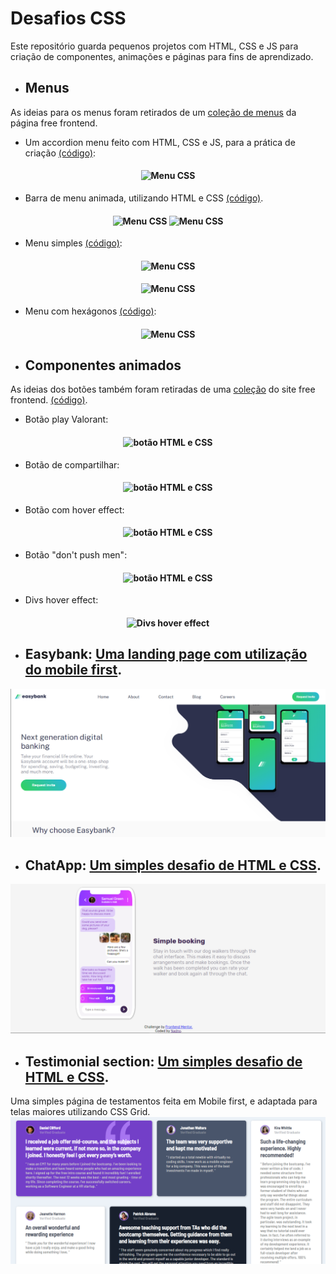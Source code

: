 # Desafios CSS
Este repositório guarda pequenos projetos com HTML, CSS e JS para criação de componentes, animações e páginas para fins de aprendizado.

* ## Menus
As ideias para os menus foram retirados de um [coleção de menus](https://freefrontend.com/css-menu/ "135 CSS Menus") da página free frontend.
  - Um accordion menu feito com HTML, CSS e JS, para a prática de criação [(código)](/accordion-menu): 
  <h4 align="center"><img src="https://media.giphy.com/media/A47FC63rMzPZoKsEgI/giphy.gif" alt="Menu CSS" /></h4>

  - Barra de menu animada, utilizando HTML e CSS [(código)](/menu-bar).
  <h4 align="center">
    <img src="https://media.giphy.com/media/Qfj66lvyKT7qIMn93F/giphy.gif" alt="Menu CSS" />
    <img src="https://media.giphy.com/media/5J825qLBfmAin8VB7r/giphy.gif" alt="Menu CSS" />
  </h4>

  - Menu simples [(código)](/simple-menu):
  <h4 align="center"><img src="https://media.giphy.com/media/HYAB0Ck03FGxGETWHr/giphy.gif" alt="Menu CSS" /></h4>
  <h4 align="center"><img src="https://media.giphy.com/media/Bdi38EfoehzyazWqmd/giphy.gif" alt="Menu CSS" /></h4>

  - Menu com hexágonos [(código)](/hexagon):
  <h4 align="center"><img src="https://media.giphy.com/media/2WTFRjmxR8bUsZYlvN/giphy.gif" alt="Menu CSS" /></h4>

* ## Componentes animados
As ideias dos botões também foram retiradas de uma [coleção](https://freefrontend.com/css-buttons/) do site free frontend. [(código)](/buttons).
  - Botão play Valorant:
  <h4 align="center"><img src="https://media.giphy.com/media/flEG9etQSLq9Soyke5/giphy.gif" alt="botão HTML e CSS" /></h4>

  - Botão de compartilhar:
  <h4 align="center"><img src="https://media.giphy.com/media/3C50WOrjM97VSpWB7U/giphy.gif" alt="botão HTML e CSS" /></h4>

  - Botão com hover effect:
  <h4 align="center"><img src="https://media.giphy.com/media/SLNOoHostoEYQVCV4r/giphy.gif" alt="botão HTML e CSS" /></h4>

  - Botão "don't push men":
  <h4 align="center"><img src="https://media.giphy.com/media/jIgOyMeFWUAOsVaQ46/giphy.gif" alt="botão HTML e CSS" /></h4>

  - Divs hover effect:
  <h4 align="center"><img src="https://media.giphy.com/media/X6SojjYHBvkTxJo06O/giphy.gif" alt="Divs hover effect" /></h4>

* ## Easybank: [Uma landing page com utilização do mobile first](/easybank-landing-page "Easybank").
![](/easybank-landing-page/desktop.png)

* ## ChatApp: [Um simples desafio de HTML e CSS](/chat-app-css "ChatApp").
![](/chat-app-css/desktop.png)

* ## Testimonial section: [Um simples desafio de HTML e CSS](/testimonials-section "testimonial section").
Uma simples página de testamentos feita em Mobile first, e adaptada para telas maiores utilizando CSS Grid.
![](/testimonials-section/desktop.png)
